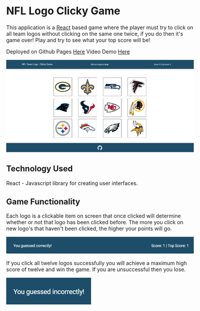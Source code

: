 # NFL Logo Clicky Game

This application is a [React](https://reactjs.org/) based game where the player must try to click on all team logos without clicking on the same one twice, if you do then it's game over! Play and try to see what your top score will be!

Deployed on Github Pages [Here](https://n8benzor.github.io/clickygame/)
Video Demo [Here](https://youtu.be/UnAoynzSXPM)

![enter image description here](https://github.com/n8benzor/clickygame/blob/master/public/assets/images/homepage.png?raw=true)


## Technology Used
  React - Javascript library for creating user interfaces.
  
## Game Functionality

Each logo is a clickable item on screen that once clicked will determine whether or not that logo has been clicked before. The more you click on new logo's that haven't been clicked, the higher your points will go.

![enter image description here](https://github.com/n8benzor/clickygame/blob/master/public/assets/images/score1.png?raw=true)

 If you click all twelve logos successfully you will achieve a maximum high score of twelve and win the game. If you are unsuccessful then you lose.
 
![enter image description here](https://github.com/n8benzor/clickygame/blob/master/public/assets/images/incorrect.png?raw=true)




